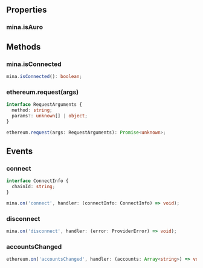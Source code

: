## Properties

### mina.isAuro

## Methods

### mina.isConnected

```typescript
mina.isConnected(): boolean;
```

### ethereum.request(args)
```typescript
interface RequestArguments {
  method: string;
  params?: unknown[] | object;
}

ethereum.request(args: RequestArguments): Promise<unknown>;
```

## Events

### connect

```typescript
interface ConnectInfo {
  chainId: string;
}

mina.on('connect', handler: (connectInfo: ConnectInfo) => void);
```

### disconnect

```typescript
mina.on('disconnect', handler: (error: ProviderError) => void);
```

### accountsChanged

```typescript
ethereum.on('accountsChanged', handler: (accounts: Array<string>) => void);
```